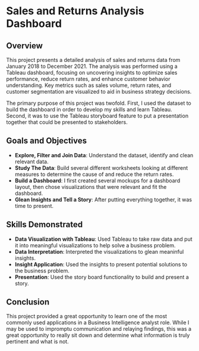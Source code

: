 # Sales and Returns Analysis Dashboard

## Overview
This project presents a detailed analysis of sales and returns data from January 2018 to December 2021. The analysis was performed using a Tableau dashboard, focusing on uncovering insights to optimize sales performance, reduce return rates, and enhance customer behavior understanding. Key metrics such as sales volume, return rates, and customer segmentation are visualized to aid in business strategy decisions.

The primary purpose of this project was twofold. First, I used the dataset to build the dashboard in order to develop my skills and learn Tableau. Second, it was to use the Tableau storyboard feature to put a presentation together that could be presented to stakeholders.

## Goals and Objectives
- **Explore, Filter and Join Data**: Understand the dataset, identify and clean relevant data.
- **Study The Data**: Build several different worksheets looking at different measures to determine the cause of and reduce the return rates.
- **Build a Dashboard**: I first created several mockups for a dashboard layout, then chose visualizations that were relevant and fit the dashboard.
- **Glean Insights and Tell a Story**: After putting everything together, it was time to present. 

## Skills Demonstrated
- **Data Visualization with Tableau**: Used Tableau to take raw data and put it into meaningful visualizations to help solve a business problem. 
- **Data Interpretation**: Interpreted the visualizations to glean meaninful insights. 
- **Insight Application**: Used the insights to present potential solutions to the business problem.
- **Presentation**: Used the story board functionality to build and present a story.

## Conclusion
This project provided a great opportunity to learn one of the most commonly used applications in a Business Intelligence analyst role. While I may be used to impromptu communication and relaying findings, this was a great opportunity to really sit down and determine what information is truly pertinent and what is not.

